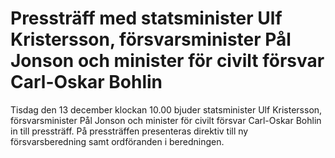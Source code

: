 # Pressträff med statsminister Ulf Kristersson, försvarsminister Pål Jonson och minister för civilt försvar Carl-Oskar Bohlin

Tisdag den 13 december klockan 10.00 bjuder statsminister Ulf Kristersson, försvarsminister Pål Jonson och minister för civilt försvar Carl-Oskar Bohlin in till pressträff. På pressträffen presenteras direktiv till ny försvarsberedning samt ordföranden i beredningen.
